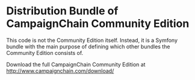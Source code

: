Distribution Bundle of CampaignChain Community Edition
======================================================

This code is not the Community Edition itself. Instead, it is a Symfony bundle
with the main purpose of defining which other bundles the Community Edition
consists of.

Download the full CampaignChain Community Edition at
http://www.campaignchain.com/download/